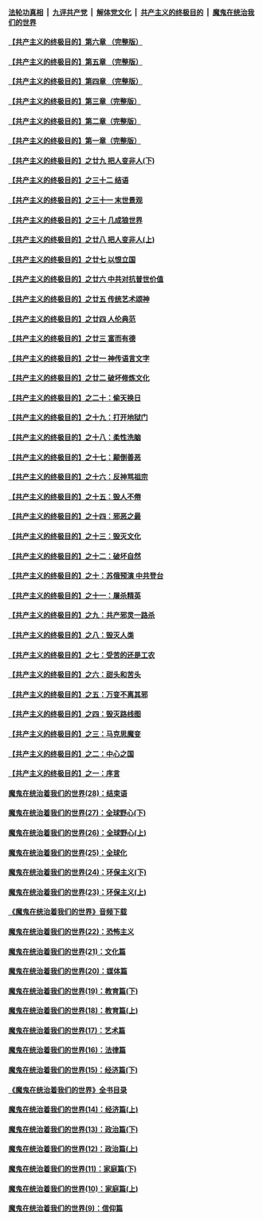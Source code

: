 ####  [法轮功真相](../../../../basic/blob/master/README.md?t=06012231) &nbsp;|&nbsp; [九评共产党](../../../../9ping.md/blob/master/README.md?t=06012231) &nbsp;|&nbsp; [解体党文化](../../../../jtdwh.md/blob/master/README.md?t=06012231)  &nbsp;|&nbsp; [共产主义的终极目的](../../../../gczydzjmd.md/blob/master/README.md?t=06012231) &nbsp;|&nbsp; [魔鬼在统治我们的世界](../../../../mgztzwmdsj.md/blob/master/README.md?t=06012231) 

#### [【共产主义的终极目的】第六章 （完整版）](../pages/nsc422/n11428913.md?t=06012231) 

#### [【共产主义的终极目的】第五章 （完整版）](../pages/nsc422/n11428912.md?t=06012231) 

#### [【共产主义的终极目的】第四章 （完整版）](../pages/nsc422/n11428907.md?t=06012231) 

#### [【共产主义的终极目的】第三章（完整版）](../pages/nsc422/n11428848.md?t=06012231) 

#### [【共产主义的终极目的】第二章（完整版）](../pages/nsc422/n11428831.md?t=06012231) 

#### [【共产主义的终极目的】第一章（完整版）](../pages/nsc422/n11417651.md?t=06012231) 

#### [【共产主义的终极目的】之廿九 把人变非人(下)](../pages/nsc422/n11344140.md?t=06012231) 

#### [【共产主义的终极目的】之三十二 结语](../pages/nsc422/n11360535.md?t=06012231) 

#### [【共产主义的终极目的】之三十一 末世景观](../pages/nsc422/n11351129.md?t=06012231) 

#### [【共产主义的终极目的】之三十 几成狼世界](../pages/nsc422/n11348280.md?t=06012231) 

#### [【共产主义的终极目的】之廿八 把人变非人(上)](../pages/nsc422/n11340492.md?t=06012231) 

#### [【共产主义的终极目的】之廿七 以恨立国](../pages/nsc422/n11336944.md?t=06012231) 

#### [【共产主义的终极目的】之廿六 中共对抗普世价值](../pages/nsc422/n11324785.md?t=06012231) 

#### [【共产主义的终极目的】之廿五 传统艺术颂神](../pages/nsc422/n11296396.md?t=06012231) 

#### [【共产主义的终极目的】之廿四 人伦典范](../pages/nsc422/n11296397.md?t=06012231) 

#### [【共产主义的终极目的】之廿三 富而有德](../pages/nsc422/n11283598.md?t=06012231) 

#### [【共产主义的终极目的】之廿一 神传语言文字](../pages/nsc422/n11263265.md?t=06012231) 

#### [【共产主义的终极目的】之廿二 破坏修炼文化](../pages/nsc422/n11245728.md?t=06012231) 

#### [【共产主义的终极目的】之二十：偷天换日](../pages/nsc422/n11238846.md?t=06012231) 

#### [【共产主义的终极目的】之十九：打开地狱门](../pages/nsc422/n11206376.md?t=06012231) 

#### [【共产主义的终极目的】之十八：柔性洗脑](../pages/nsc422/n11199994.md?t=06012231) 

#### [【共产主义的终极目的】之十七：颠倒善恶](../pages/nsc422/n11179782.md?t=06012231) 

#### [【共产主义的终极目的】之十六：反神骂祖宗](../pages/nsc422/n11166798.md?t=06012231) 

#### [【共产主义的终极目的】之十五：毁人不倦](../pages/nsc422/n11166792.md?t=06012231) 

#### [【共产主义的终极目的】之十四：邪恶之最](../pages/nsc422/n11150249.md?t=06012231) 

#### [【共产主义的终极目的】之十三：毁灭文化](../pages/nsc422/n11135227.md?t=06012231) 

#### [【共产主义的终极目的】之十二：破坏自然](../pages/nsc422/n11135214.md?t=06012231) 

#### [【共产主义的终极目的】之十：苏俄预演 中共登台](../pages/nsc422/n11118424.md?t=06012231) 

#### [【共产主义的终极目的】之十一：屠杀精英](../pages/nsc422/n11118442.md?t=06012231) 

#### [【共产主义的终极目的】之九：共产邪灵一路杀](../pages/nsc422/n11114139.md?t=06012231) 

#### [【共产主义的终极目的】之八：毁灭人类](../pages/nsc422/n11108503.md?t=06012231) 

#### [【共产主义的终极目的】之七：受苦的还是工农](../pages/nsc422/n11101809.md?t=06012231) 

#### [【共产主义的终极目的】之六：甜头和苦头](../pages/nsc422/n11096971.md?t=06012231) 

#### [【共产主义的终极目的】之五：万变不离其邪](../pages/nsc422/n11091285.md?t=06012231) 

#### [【共产主义的终极目的】之四：毁灭路线图](../pages/nsc422/n11086284.md?t=06012231) 

#### [【共产主义的终极目的】之三：马克思魔变](../pages/nsc422/n11061941.md?t=06012231) 

#### [【共产主义的终极目的】之二：中心之国](../pages/nsc422/n11047728.md?t=06012231) 

#### [【共产主义的终极目的】之一：序言](../pages/nsc422/n11086077.md?t=06012231) 

#### [魔鬼在统治着我们的世界(28)：结束语](../pages/nsc422/n10936246.md?t=06012231) 

#### [魔鬼在统治着我们的世界(27)：全球野心(下)](../pages/nsc422/n10928319.md?t=06012231) 

#### [魔鬼在统治着我们的世界(26)：全球野心(上)](../pages/nsc422/n10900318.md?t=06012231) 

#### [魔鬼在统治着我们的世界(25)：全球化](../pages/nsc422/n10788205.md?t=06012231) 

#### [魔鬼在统治着我们的世界(24)：环保主义(下)](../pages/nsc422/n10695307.md?t=06012231) 

#### [魔鬼在统治着我们的世界(23)：环保主义(上)](../pages/nsc422/n10688613.md?t=06012231) 

#### [《魔鬼在统治着我们的世界》音频下载](../pages/nsc422/n10635553.md?t=06012231) 

#### [魔鬼在统治着我们的世界(22)：恐怖主义](../pages/nsc422/n10614727.md?t=06012231) 

#### [魔鬼在统治着我们的世界(21)：文化篇](../pages/nsc422/n10597706.md?t=06012231) 

#### [魔鬼在统治着我们的世界(20)：媒体篇](../pages/nsc422/n10586579.md?t=06012231) 

#### [魔鬼在统治着我们的世界(19)：教育篇(下)](../pages/nsc422/n10564808.md?t=06012231) 

#### [魔鬼在统治着我们的世界(18)：教育篇(上)](../pages/nsc422/n10526970.md?t=06012231) 

#### [魔鬼在统治着我们的世界(17)：艺术篇](../pages/nsc422/n10499093.md?t=06012231) 

#### [魔鬼在统治着我们的世界(16)：法律篇](../pages/nsc422/n10485969.md?t=06012231) 

#### [魔鬼在统治着我们的世界(15)：经济篇(下)](../pages/nsc422/n10469975.md?t=06012231) 

#### [《魔鬼在统治着我们的世界》全书目录](../pages/nsc422/n10464261.md?t=06012231) 

#### [魔鬼在统治着我们的世界(14)：经济篇(上)](../pages/nsc422/n10457370.md?t=06012231) 

#### [魔鬼在统治着我们的世界(13)：政治篇(下)](../pages/nsc422/n10448270.md?t=06012231) 

#### [魔鬼在统治着我们的世界(12)：政治篇(上)](../pages/nsc422/n10444576.md?t=06012231) 

#### [魔鬼在统治着我们的世界(11)：家庭篇(下)](../pages/nsc422/n10440961.md?t=06012231) 

#### [魔鬼在统治着我们的世界(10)：家庭篇(上)](../pages/nsc422/n10435448.md?t=06012231) 

#### [魔鬼在统治着我们的世界(9)：信仰篇](../pages/nsc422/n10432159.md?t=06012231) 

